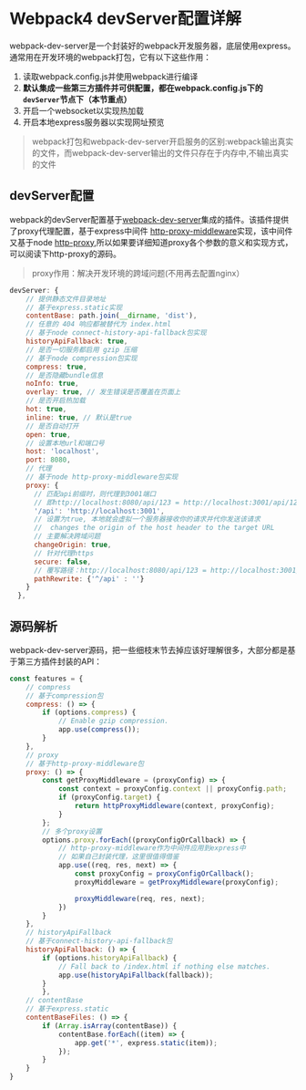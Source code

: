 
# Webpack4 devServer配置详解

webpack-dev-server是一个封装好的webpack开发服务器，底层使用express。通常用在开发环境的webpack打包，它有以下这些作用：
1. 读取webpack.config.js并使用webpack进行编译
2. **默认集成一些第三方插件并可供配置，都在webpack.config.js下的`devServer`节点下（本节重点）**
3. 开启一个websocket以实现热加载
4. 开启本地express服务器以实现网址预览
> webpack打包和webpack-dev-server开启服务的区别:webpack输出真实的文件，而webpack-dev-server输出的文件只存在于内存中,不输出真实的文件

## devServer配置

webpack的devServer配置基于[webpack-dev-server](https://github.com/webpack/webpack-dev-server)集成的插件。该插件提供了proxy代理配置，基于express中间件 [http-proxy-middleware](https://github.com/chimurai/http-proxy-middleware)实现，该中间件又基于node [http-proxy](https://github.com/nodejitsu/node-http-proxy),所以如果要详细知道proxy各个参数的意义和实现方式，可以阅读下http-proxy的源码。
> proxy作用：解决开发环境的跨域问题(不用再去配置nginx）

``` js
devServer: {
    // 提供静态文件目录地址
    // 基于express.static实现
    contentBase: path.join(__dirname, 'dist'),
    // 任意的 404 响应都被替代为 index.html
    // 基于node connect-history-api-fallback包实现
    historyApiFallback: true,
    // 是否一切服务都启用 gzip 压缩
    // 基于node compression包实现
    compress: true,
    // 是否隐藏bundle信息
    noInfo: true,
    overlay: true, // 发生错误是否覆盖在页面上
    // 是否开启热加载
    hot: true,
    inline: true, // 默认是true
    // 是否自动打开
    open: true,
    // 设置本地url和端口号
    host: 'localhost',
    port: 8080,
    // 代理
    // 基于node http-proxy-middleware包实现
    proxy: {
      // 匹配api前缀时，则代理到3001端口
      // 即http://localhost:8080/api/123 = http://localhost:3001/api/123
      '/api': 'http://localhost:3001',
      // 设置为true, 本地就会虚拟一个服务器接收你的请求并代你发送该请求
      //  changes the origin of the host header to the target URL
      // 主要解决跨域问题
      changeOrigin: true,
      // 针对代理https
      secure: false,
      // 覆写路径：http://localhost:8080/api/123 = http://localhost:3001/123
      pathRewrite: {'^/api' : ''}
    }
  },
```

## 源码解析

webpack-dev-server源码，把一些细枝末节去掉应该好理解很多，大部分都是基于第三方插件封装的API：
``` js
const features = {
    // compress
    // 基于compression包
    compress: () => {
        if (options.compress) {
            // Enable gzip compression.
            app.use(compress());
        }
    },
    // proxy
    // 基于http-proxy-middleware包
    proxy: () => {
        const getProxyMiddleware = (proxyConfig) => {
            const context = proxyConfig.context || proxyConfig.path;
            if (proxyConfig.target) {
                return httpProxyMiddleware(context, proxyConfig);
            }
        };
        // 多个proxy设置
        options.proxy.forEach((proxyConfigOrCallback) => {
            // http-proxy-middleware作为中间件应用到express中
            // 如果自己封装代理，这里很值得借鉴
            app.use((req, res, next) => {
                const proxyConfig = proxyConfigOrCallback();
                proxyMiddleware = getProxyMiddleware(proxyConfig);

                proxyMiddleware(req, res, next);
            })
        }
    },
    // historyApiFallback
    // 基于connect-history-api-fallback包
    historyApiFallback: () => {
        if (options.historyApiFallback) {
            // Fall back to /index.html if nothing else matches.
            app.use(historyApiFallback(fallback));
        }
        },
    // contentBase
    // 基于express.static
    contentBaseFiles: () => {
        if (Array.isArray(contentBase)) {
            contentBase.forEach((item) => {
                app.get('*', express.static(item));
            });
        }
    }
}
```
